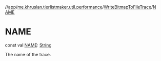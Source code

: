 //[app](../../../index.md)/[me.khruslan.tierlistmaker.util.performance](../index.md)/[WriteBitmapToFileTrace](index.md)/[NAME](-n-a-m-e.md)

# NAME

const val [NAME](-n-a-m-e.md): [String](https://kotlinlang.org/api/latest/jvm/stdlib/kotlin/-string/index.html)

The name of the trace.
